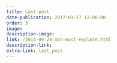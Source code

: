 ```yaml
---
title: Last post
date-publication: 2017-01-17 12-00-00
order: 3
image:
description-image:
link: /2014-09-24-man-must-explore.html
description-link:
extra-link: last_post
---
```

